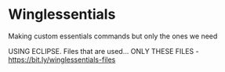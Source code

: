 # Winglessentials
 Making custom essentials commands but only the ones we need

USING ECLIPSE. Files that are used... ONLY THESE FILES - https://bit.ly/winglessentials-files
